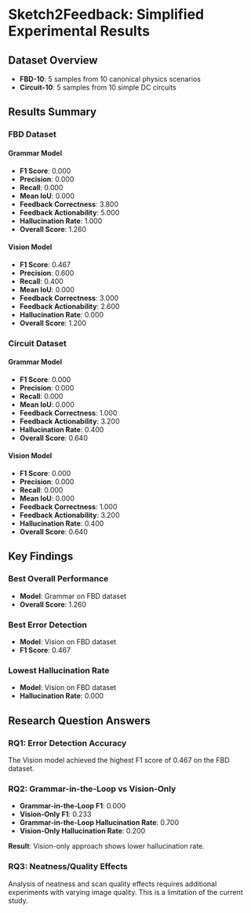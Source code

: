 # Sketch2Feedback: Simplified Experimental Results

## Dataset Overview
- **FBD-10**: 5 samples from 10 canonical physics scenarios
- **Circuit-10**: 5 samples from 10 simple DC circuits

## Results Summary

### FBD Dataset

#### Grammar Model
- **F1 Score**: 0.000
- **Precision**: 0.000
- **Recall**: 0.000
- **Mean IoU**: 0.000
- **Feedback Correctness**: 3.800
- **Feedback Actionability**: 5.000
- **Hallucination Rate**: 1.000
- **Overall Score**: 1.260

#### Vision Model
- **F1 Score**: 0.467
- **Precision**: 0.600
- **Recall**: 0.400
- **Mean IoU**: 0.000
- **Feedback Correctness**: 3.000
- **Feedback Actionability**: 2.600
- **Hallucination Rate**: 0.000
- **Overall Score**: 1.200

### Circuit Dataset

#### Grammar Model
- **F1 Score**: 0.000
- **Precision**: 0.000
- **Recall**: 0.000
- **Mean IoU**: 0.000
- **Feedback Correctness**: 1.000
- **Feedback Actionability**: 3.200
- **Hallucination Rate**: 0.400
- **Overall Score**: 0.640

#### Vision Model
- **F1 Score**: 0.000
- **Precision**: 0.000
- **Recall**: 0.000
- **Mean IoU**: 0.000
- **Feedback Correctness**: 1.000
- **Feedback Actionability**: 3.200
- **Hallucination Rate**: 0.400
- **Overall Score**: 0.640

## Key Findings

### Best Overall Performance
- **Model**: Grammar on FBD dataset
- **Overall Score**: 1.260

### Best Error Detection
- **Model**: Vision on FBD dataset
- **F1 Score**: 0.467

### Lowest Hallucination Rate
- **Model**: Vision on FBD dataset
- **Hallucination Rate**: 0.000

## Research Question Answers

### RQ1: Error Detection Accuracy
The Vision model achieved the highest F1 score of 0.467 on the FBD dataset.

### RQ2: Grammar-in-the-Loop vs Vision-Only
- **Grammar-in-the-Loop F1**: 0.000
- **Vision-Only F1**: 0.233
- **Grammar-in-the-Loop Hallucination Rate**: 0.700
- **Vision-Only Hallucination Rate**: 0.200

**Result**: Vision-only approach shows lower hallucination rate.

### RQ3: Neatness/Quality Effects
Analysis of neatness and scan quality effects requires additional experiments with varying image quality. This is a limitation of the current study.

